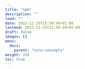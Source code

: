 ```yaml
---
title: "npm"
description: ""
lead: ""
date: 2022-11-25T15:50:49+01:00
lastmod: 2022-11-25T15:50:49+01:00
draft: false
images: []
menu:
  docs:
    parent: "core-concepts"
weight: 330
toc: true
---
```

